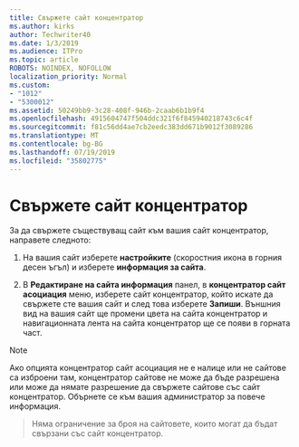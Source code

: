 ```yaml
---
title: Свържете сайт концентратор
ms.author: kirks
author: Techwriter40
ms.date: 1/3/2019
ms.audience: ITPro
ms.topic: article
ROBOTS: NOINDEX, NOFOLLOW
localization_priority: Normal
ms.custom:
- "1012"
- "5300012"
ms.assetid: 50249bb9-3c28-408f-946b-2caab6b1b9f4
ms.openlocfilehash: 4915604747f504ddc321f6f845940218743c6c4f
ms.sourcegitcommit: f81c56dd4ae7cb2eedc383dd671b9012f3089286
ms.translationtype: MT
ms.contentlocale: bg-BG
ms.lasthandoff: 07/19/2019
ms.locfileid: "35802775"
---
```

# <a name="associate-a-hub-site"></a>Свържете сайт концентратор

За да свържете съществуващ сайт към вашия сайт концентратор, направете следното:
  
1. На вашия сайт изберете **настройките** (скоростния икона в горния десен ъгъл) и изберете **информация за сайта**.

2. В **Редактиране на сайта информация** панел, в **концентратор сайт асоциация** меню, изберете сайт концентратор, който искате да свържете сте вашия сайт и след това изберете **Запиши**. Външния вид на вашия сайт ще промени цвета на сайта концентратор и навигационната лента на сайта концентратор ще се появи в горната част.

 > [!Note]
>Ако опцията концентратор сайт асоциация не е налице или не сайтове са изброени там, концентратор сайтове не може да бъде разрешена или може да нямате разрешение да свържете сайтове със сайт концентратор. Обърнете се към вашия администратор за повече информация.

>Няма ограничение за броя на сайтовете, които могат да бъдат свързани със сайт концентратор.
  